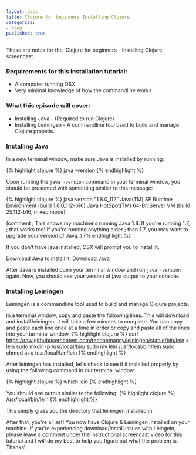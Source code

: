 ```yaml
---
layout: post
title: Clojure for beginners Installing Clojure
categories:
- blog
published: true
---
```


These are notes for the 'Clojure for beginners - Installing Clojure' screencast.

### Requirements for this installation tutorial:
* A computer running OSX
* Very minimal knowledge of how the commandline works

### What this episode will cover:
 * Installing Java - (Required to run Clojure)
 * Installing Leiningen - A commandline tool used to build and manage Clojure projects.

### Installing Java

In a new terminal window, make sure Java is installed by running:

{% highlight clojure %}
java -version
{% endhighlight %}

Upon running the `java -version` command in your terminal window, you should be presented with something similar
to this message:

{% highlight clojure %}
java version "1.8.0_112"
Java(TM) SE Runtime Environment (build 1.8.0_112-b16)
Java HotSpot(TM) 64-Bit Server VM (build 25.112-b16, mixed mode)

  (comment
   ; This shows my machine's running Java 1.8. If you're running 1.7,
   ; that works too! If you're running anything older
   ; than 1.7, you may want to upgrade your version of Java.
  )
{% endhighlight %}

If you don't have java installed, OSX will prompt you to install it.

Download Java to install it: [Download Java](https://www.java.com/en/download/)

After Java is installed open your terminal window and run `java -version` again. Now,
you should see your version of java output to your console.

### Installing Leiningen

Leiningen is a commandline tool used to build and manage Clojure projects.

In a terminal window, copy and paste the following lines. This will download and install leiningen. It will take a few minutes
to complete. You can copy and paste each line once at a time in order or copy and paste all of the lines into your terminal window.
{% highlight clojure %}
curl https://raw.githubusercontent.com/technomancy/leiningen/stable/bin/lein > lein
sudo mkdir -p /usr/local/bin/
sudo mv lein /usr/local/bin/lein
sudo chmod a+x /usr/local/bin/lein
{% endhighlight %}

After leiningen has installed, let's check to see if it installed properly by using the following command in our terminal window:

{% highlight clojure %}
which lein
{% endhighlight %}

You should see output similar to the following:
{% highlight clojure %}
/usr/local/bin/lein
{% endhighlight %}

This simply gives you the directory that leiningen installed in.

After that, you're all set! You now have Clojure & Leiningen installed on your machine. If you're experiencing download/install issues
with Leingein, please leave a comment under the instructional screencast video for this tutorial and I will do my best to help you figure out
what the problem is. Thanks!
